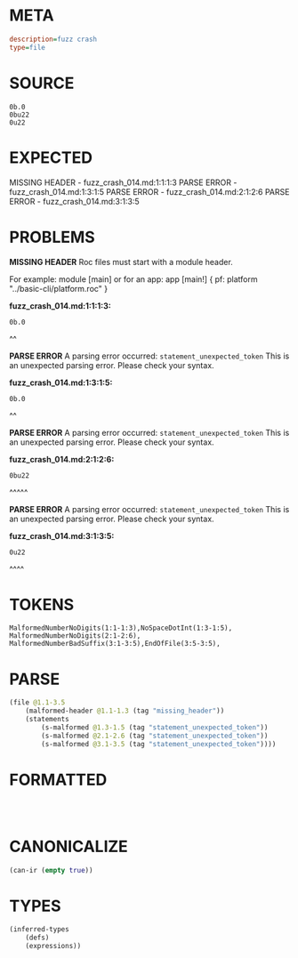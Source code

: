 # META
~~~ini
description=fuzz crash
type=file
~~~
# SOURCE
~~~roc
0b.0
0bu22
0u22
~~~
# EXPECTED
MISSING HEADER - fuzz_crash_014.md:1:1:1:3
PARSE ERROR - fuzz_crash_014.md:1:3:1:5
PARSE ERROR - fuzz_crash_014.md:2:1:2:6
PARSE ERROR - fuzz_crash_014.md:3:1:3:5
# PROBLEMS
**MISSING HEADER**
Roc files must start with a module header.

For example:
        module [main]
or for an app:
        app [main!] { pf: platform "../basic-cli/platform.roc" }

**fuzz_crash_014.md:1:1:1:3:**
```roc
0b.0
```
^^


**PARSE ERROR**
A parsing error occurred: `statement_unexpected_token`
This is an unexpected parsing error. Please check your syntax.

**fuzz_crash_014.md:1:3:1:5:**
```roc
0b.0
```
  ^^


**PARSE ERROR**
A parsing error occurred: `statement_unexpected_token`
This is an unexpected parsing error. Please check your syntax.

**fuzz_crash_014.md:2:1:2:6:**
```roc
0bu22
```
^^^^^


**PARSE ERROR**
A parsing error occurred: `statement_unexpected_token`
This is an unexpected parsing error. Please check your syntax.

**fuzz_crash_014.md:3:1:3:5:**
```roc
0u22
```
^^^^


# TOKENS
~~~zig
MalformedNumberNoDigits(1:1-1:3),NoSpaceDotInt(1:3-1:5),
MalformedNumberNoDigits(2:1-2:6),
MalformedNumberBadSuffix(3:1-3:5),EndOfFile(3:5-3:5),
~~~
# PARSE
~~~clojure
(file @1.1-3.5
	(malformed-header @1.1-1.3 (tag "missing_header"))
	(statements
		(s-malformed @1.3-1.5 (tag "statement_unexpected_token"))
		(s-malformed @2.1-2.6 (tag "statement_unexpected_token"))
		(s-malformed @3.1-3.5 (tag "statement_unexpected_token"))))
~~~
# FORMATTED
~~~roc



~~~
# CANONICALIZE
~~~clojure
(can-ir (empty true))
~~~
# TYPES
~~~clojure
(inferred-types
	(defs)
	(expressions))
~~~
